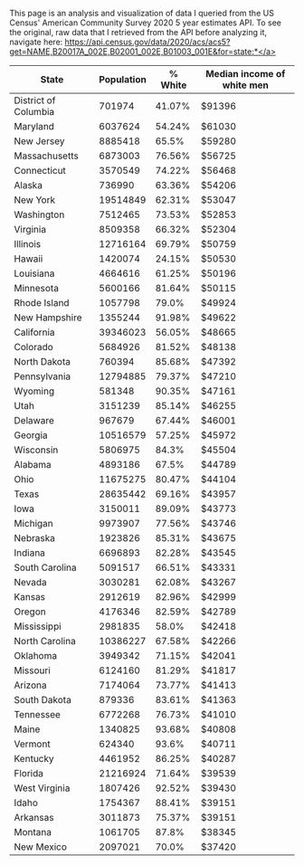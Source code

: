 This page is an analysis and visualization of data I queried from the US Census' American Community Survey 2020 5 year estimates API. To see the original, raw data that I retrieved from the API before analyzing it, navigate here: <a href="https://api.census.gov/data/2020/acs/acs5?get=NAME,B20017A_002E,B02001_002E,B01003_001E&for=state:*">https://api.census.gov/data/2020/acs/acs5?get=NAME,B20017A_002E,B02001_002E,B01003_001E&for=state:*</a>

|State|Population|% White|Median income of white men|
|---|---|---|---|
|District of Columbia|701974|41.07%|$91396|
|Maryland|6037624|54.24%|$61030|
|New Jersey|8885418|65.5%|$59280|
|Massachusetts|6873003|76.56%|$56725|
|Connecticut|3570549|74.22%|$56468|
|Alaska|736990|63.36%|$54206|
|New York|19514849|62.31%|$53047|
|Washington|7512465|73.53%|$52853|
|Virginia|8509358|66.32%|$52304|
|Illinois|12716164|69.79%|$50759|
|Hawaii|1420074|24.15%|$50530|
|Louisiana|4664616|61.25%|$50196|
|Minnesota|5600166|81.64%|$50115|
|Rhode Island|1057798|79.0%|$49924|
|New Hampshire|1355244|91.98%|$49622|
|California|39346023|56.05%|$48665|
|Colorado|5684926|81.52%|$48138|
|North Dakota|760394|85.68%|$47392|
|Pennsylvania|12794885|79.37%|$47210|
|Wyoming|581348|90.35%|$47161|
|Utah|3151239|85.14%|$46255|
|Delaware|967679|67.44%|$46001|
|Georgia|10516579|57.25%|$45972|
|Wisconsin|5806975|84.3%|$45504|
|Alabama|4893186|67.5%|$44789|
|Ohio|11675275|80.47%|$44104|
|Texas|28635442|69.16%|$43957|
|Iowa|3150011|89.09%|$43773|
|Michigan|9973907|77.56%|$43746|
|Nebraska|1923826|85.31%|$43675|
|Indiana|6696893|82.28%|$43545|
|South Carolina|5091517|66.51%|$43331|
|Nevada|3030281|62.08%|$43267|
|Kansas|2912619|82.96%|$42999|
|Oregon|4176346|82.59%|$42789|
|Mississippi|2981835|58.0%|$42418|
|North Carolina|10386227|67.58%|$42266|
|Oklahoma|3949342|71.15%|$42041|
|Missouri|6124160|81.29%|$41817|
|Arizona|7174064|73.77%|$41413|
|South Dakota|879336|83.61%|$41363|
|Tennessee|6772268|76.73%|$41010|
|Maine|1340825|93.68%|$40808|
|Vermont|624340|93.6%|$40711|
|Kentucky|4461952|86.25%|$40287|
|Florida|21216924|71.64%|$39539|
|West Virginia|1807426|92.52%|$39430|
|Idaho|1754367|88.41%|$39151|
|Arkansas|3011873|75.37%|$39151|
|Montana|1061705|87.8%|$38345|
|New Mexico|2097021|70.0%|$37420|
